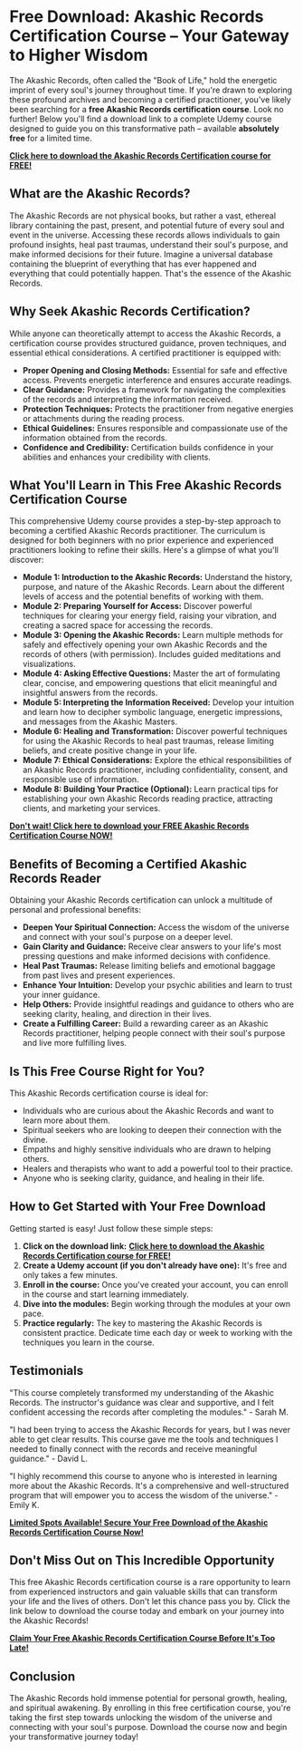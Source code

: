 # Free Download: Akashic Records Certification Course – Your Gateway to Higher Wisdom

The Akashic Records, often called the "Book of Life," hold the energetic imprint of every soul's journey throughout time. If you're drawn to exploring these profound archives and becoming a certified practitioner, you've likely been searching for a **free Akashic Records certification course**. Look no further! Below you'll find a download link to a complete Udemy course designed to guide you on this transformative path – available **absolutely free** for a limited time.

[**Click here to download the Akashic Records Certification course for FREE!**](https://udemywork.com/akashic-records-certification-course)

## What are the Akashic Records?

The Akashic Records are not physical books, but rather a vast, ethereal library containing the past, present, and potential future of every soul and event in the universe. Accessing these records allows individuals to gain profound insights, heal past traumas, understand their soul's purpose, and make informed decisions for their future. Imagine a universal database containing the blueprint of everything that has ever happened and everything that could potentially happen. That's the essence of the Akashic Records.

## Why Seek Akashic Records Certification?

While anyone can theoretically attempt to access the Akashic Records, a certification course provides structured guidance, proven techniques, and essential ethical considerations. A certified practitioner is equipped with:

*   **Proper Opening and Closing Methods:** Essential for safe and effective access. Prevents energetic interference and ensures accurate readings.
*   **Clear Guidance:** Provides a framework for navigating the complexities of the records and interpreting the information received.
*   **Protection Techniques:** Protects the practitioner from negative energies or attachments during the reading process.
*   **Ethical Guidelines:** Ensures responsible and compassionate use of the information obtained from the records.
*   **Confidence and Credibility:** Certification builds confidence in your abilities and enhances your credibility with clients.

## What You'll Learn in This Free Akashic Records Certification Course

This comprehensive Udemy course provides a step-by-step approach to becoming a certified Akashic Records practitioner. The curriculum is designed for both beginners with no prior experience and experienced practitioners looking to refine their skills. Here's a glimpse of what you'll discover:

*   **Module 1: Introduction to the Akashic Records:** Understand the history, purpose, and nature of the Akashic Records. Learn about the different levels of access and the potential benefits of working with them.
*   **Module 2: Preparing Yourself for Access:** Discover powerful techniques for clearing your energy field, raising your vibration, and creating a sacred space for accessing the records.
*   **Module 3: Opening the Akashic Records:** Learn multiple methods for safely and effectively opening your own Akashic Records and the records of others (with permission). Includes guided meditations and visualizations.
*   **Module 4: Asking Effective Questions:** Master the art of formulating clear, concise, and empowering questions that elicit meaningful and insightful answers from the records.
*   **Module 5: Interpreting the Information Received:** Develop your intuition and learn how to decipher symbolic language, energetic impressions, and messages from the Akashic Masters.
*   **Module 6: Healing and Transformation:** Discover powerful techniques for using the Akashic Records to heal past traumas, release limiting beliefs, and create positive change in your life.
*   **Module 7: Ethical Considerations:** Explore the ethical responsibilities of an Akashic Records practitioner, including confidentiality, consent, and responsible use of information.
*   **Module 8: Building Your Practice (Optional):** Learn practical tips for establishing your own Akashic Records reading practice, attracting clients, and marketing your services.

[**Don't wait! Click here to download your FREE Akashic Records Certification Course NOW!**](https://udemywork.com/akashic-records-certification-course)

## Benefits of Becoming a Certified Akashic Records Reader

Obtaining your Akashic Records certification can unlock a multitude of personal and professional benefits:

*   **Deepen Your Spiritual Connection:** Access the wisdom of the universe and connect with your soul's purpose on a deeper level.
*   **Gain Clarity and Guidance:** Receive clear answers to your life's most pressing questions and make informed decisions with confidence.
*   **Heal Past Traumas:** Release limiting beliefs and emotional baggage from past lives and present experiences.
*   **Enhance Your Intuition:** Develop your psychic abilities and learn to trust your inner guidance.
*   **Help Others:** Provide insightful readings and guidance to others who are seeking clarity, healing, and direction in their lives.
*   **Create a Fulfilling Career:** Build a rewarding career as an Akashic Records practitioner, helping people connect with their soul's purpose and live more fulfilling lives.

## Is This Free Course Right for You?

This Akashic Records certification course is ideal for:

*   Individuals who are curious about the Akashic Records and want to learn more about them.
*   Spiritual seekers who are looking to deepen their connection with the divine.
*   Empaths and highly sensitive individuals who are drawn to helping others.
*   Healers and therapists who want to add a powerful tool to their practice.
*   Anyone who is seeking clarity, guidance, and healing in their life.

## How to Get Started with Your Free Download

Getting started is easy! Just follow these simple steps:

1.  **Click on the download link:** [**Click here to download the Akashic Records Certification course for FREE!**](https://udemywork.com/akashic-records-certification-course)
2.  **Create a Udemy account (if you don't already have one):** It's free and only takes a few minutes.
3.  **Enroll in the course:** Once you've created your account, you can enroll in the course and start learning immediately.
4.  **Dive into the modules:** Begin working through the modules at your own pace.
5.  **Practice regularly:** The key to mastering the Akashic Records is consistent practice. Dedicate time each day or week to working with the techniques you learn in the course.

## Testimonials

"This course completely transformed my understanding of the Akashic Records. The instructor's guidance was clear and supportive, and I felt confident accessing the records after completing the modules." - Sarah M.

"I had been trying to access the Akashic Records for years, but I was never able to get clear results. This course gave me the tools and techniques I needed to finally connect with the records and receive meaningful guidance." - David L.

"I highly recommend this course to anyone who is interested in learning more about the Akashic Records. It's a comprehensive and well-structured program that will empower you to access the wisdom of the universe." - Emily K.

[**Limited Spots Available! Secure Your Free Download of the Akashic Records Certification Course Now!**](https://udemywork.com/akashic-records-certification-course)

## Don't Miss Out on This Incredible Opportunity

This free Akashic Records certification course is a rare opportunity to learn from experienced instructors and gain valuable skills that can transform your life and the lives of others. Don't let this chance pass you by. Click the link below to download the course today and embark on your journey into the Akashic Records!

[**Claim Your Free Akashic Records Certification Course Before It's Too Late!**](https://udemywork.com/akashic-records-certification-course)

## Conclusion

The Akashic Records hold immense potential for personal growth, healing, and spiritual awakening. By enrolling in this free certification course, you're taking the first step towards unlocking the wisdom of the universe and connecting with your soul's purpose. Download the course now and begin your transformative journey today!
